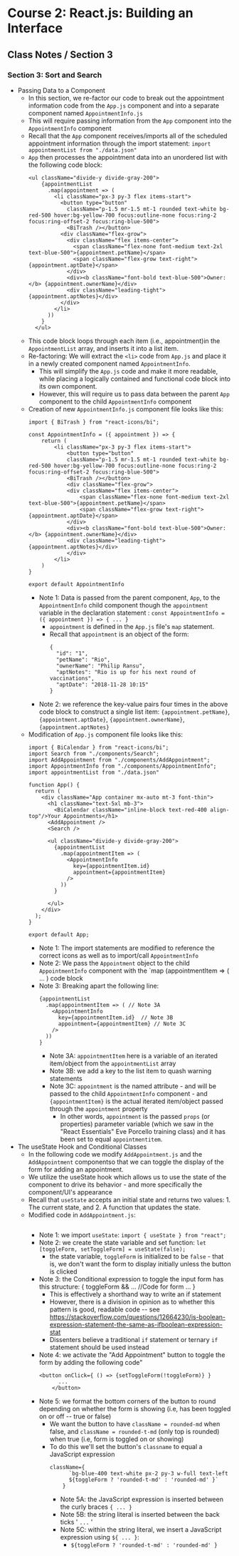 # Course 2: React.js: Building an Interface
## Class Notes / Section 3

### Section 3: Sort and Search
- Passing Data to a Component
  - In this section, we re-factor our code to break out the appointment information code  from the `App.js` component and into a separate component named `AppointmentInfo.js`
  - This will require passing information from the `App` component into the `AppointmentInfo` component
  - Recall that the `App` component receives/imports all of the scheduled appointment information through the import statement: `import appointmentList from "./data.json"`
  - `App` then processes the appointment data into an unordered list with the following code block:
    ```
    <ul className="divide-y divide-gray-200">
        {appointmentList
          .map(appointment => (
            <li className="px-3 py-3 flex items-start">
              <button type="button"
                className="p-1.5 mr-1.5 mt-1 rounded text-white bg-red-500 hover:bg-yellow-700 focus:outline-none focus:ring-2 focus:ring-offset-2 focus:ring-blue-500">
                <BiTrash /></button>
              <div className="flex-grow">
                <div className="flex items-center">
                  <span className="flex-none font-medium text-2xl text-blue-500">{appointment.petName}</span>
                  <span className="flex-grow text-right">{appointment.aptDate}</span>
                </div>
                <div><b className="font-bold text-blue-500">Owner:</b> {appointment.ownerName}</div>
                <div className="leading-tight">{appointment.aptNotes}</div>
              </div>
            </li>
          ))
        }
      </ul>
      ```
  - This code block loops through each item (i.e., appointment)in the `AppointmentList` array, and inserts it into a list item.
  - Re-factoring: We will extract the `<li>` code from `App.js` and place it in a newly created component named `AppointmentInfo`.
    - This will simplify the `App.js` code and make it more readable, while placing a logically contained and functional code block into its own component.
    - However, this will require us to pass data between the parent `App` component to the child `AppointmentInfo` component
  - Creation of new `AppointmentInfo.js` component file looks like this:
    ```
    import { BiTrash } from "react-icons/bi";

    const AppointmentInfo = ({ appointment }) => {
        return (
            <li className="px-3 py-3 flex items-start">
                <button type="button"
                className="p-1.5 mr-1.5 mt-1 rounded text-white bg-red-500 hover:bg-yellow-700 focus:outline-none focus:ring-2 focus:ring-offset-2 focus:ring-blue-500">
                <BiTrash /></button>
                <div className="flex-grow">
                <div className="flex items-center">
                    <span className="flex-none font-medium text-2xl text-blue-500">{appointment.petName}</span>
                    <span className="flex-grow text-right">{appointment.aptDate}</span>
                </div>
                <div><b className="font-bold text-blue-500">Owner:</b> {appointment.ownerName}</div>
                <div className="leading-tight">{appointment.aptNotes}</div>
                </div>
            </li>
        )
    }

    export default AppointmentInfo
    ```
    - Note 1: Data is passed from the parent component, `App`, to the `AppointmentInfo` child component though the `appointment` variable in the declaration statement : `const AppointmentInfo = ({ appointment }) => { ... }`
      - `appointment` is defined in the `App.js` file's `map` statement.
      - Recall that `appointment` is an object of the form:
        ```
        {
          "id": "1",
          "petName": "Rio",
          "ownerName": "Philip Ransu",
          "aptNotes": "Rio is up for his next round of vaccinations",
          "aptDate": "2018-11-28 10:15"
        }
        ```
    - Note 2: we reference the key-value pairs four times in the above code block to construct a single list item: `{appointment.petName}`, `{appointment.aptDate}`, `{appointment.ownerName}`, `{appointment.aptNotes}`
  - Modification of `App.js` component file looks like this:
    ```
    import { BiCalendar } from "react-icons/bi";
    import Search from "./components/Search";
    import AddAppointment from "./components/AddAppointment";
    import AppointmentInfo from "./components/AppointmentInfo";
    import appointmentList from "./data.json"

    function App() {
      return (
        <div className="App container mx-auto mt-3 font-thin">
          <h1 className="text-5xl mb-3">
            <BiCalendar className="inline-block text-red-400 align-top"/>Your Appointments</h1>
          <AddAppointment />
          <Search />

          <ul className="divide-y divide-gray-200">
            {appointmentList
              .map(appointmentItem => (
                <AppointmentInfo 
                  key={appointmentItem.id}
                  appointment={appointmentItem}
                />
              ))
            }

          </ul>
        </div>
      );
    }

    export default App;
    ```
    - Note 1: The import statements are modified to reference the correct icons as well as to import/call `AppointmentInfo`
    - Note 2: We pass the `Appointment` object to the child `AppointmentInfo` component with the `map (appointmentItem => ( ... ) code block
    - Note 3: Breaking apart the following line:
      ```
      {appointmentList
        .map(appointmentItem => ( // Note 3A
          <AppointmentInfo 
            key={appointmentItem.id}  // Note 3B
            appointment={appointmentItem} // Note 3C
          />
        ))
      }
      ```
      - Note 3A: `appointmentItem` here is a variable of an iterated item/object from the `appointmentList` array
      - Note 3B: we add a key to the list item to quash warning statements
      - Note 3C: `appointment` is the named attribute - and will be passed to the child `AppointmentInfo` component - and `{appointmentItem}` is the actual iterated item/object passed through the `appointment` property
        - In other words, `appointment` is the passed `props` (or properties) parameter variable (which we saw in the "React Essentials" Eve Porcello training class) and it has been set to equal `appointmentitem`.
- The useState Hook and Conditional Classes
  - In the following code we modify `AddAppointment.js` and the `AddAppointment` componentso that we can toggle the display of the form for adding an appointment.
  - We utilize the useState hook which allows us to use the state of the component to drive its behavior - and more specifically the component/UI's appearance
  - Recall that `useState` accepts an initial state and returns two values: 1. The current state, and 2. A function that updates the state.
  - Modified code in `AddAppointment.js`:
    ```
    
    ```
    - Note 1: we import `useState`: `import { useState } from "react";`
    - Note 2: we create the state variable and set function: `let [toggleForm, setToggleForm] = useState(false);`
      - the state variable, `toggleForm` is initialized to be `false` - that is, we don't want the form to display initially unless the button is clicked
    - Note 3: the Conditional expression to toggle the input form has this structure: { toggleForm && ... //Code for form ... }
      - This is effectively a shorthand way to write an if statement
      - However, there is a division in opinion as to whether this pattern is good, readable code -- see <https://stackoverflow.com/questions/12664230/is-boolean-expression-statement-the-same-as-ifboolean-expression-stat>
      - Dissenters believe a traditional `if` statement or ternary `if` statement should be used instead
    - Note 4: we activate the "Add Appointment" button to toggle the form by adding the following code"
      ```
      <button onClick={ () => {setToggleForm(!toggleForm)} }
            ...
          </button>
      ```
    - Note 5: we format the bottom corners of the button to round depending on whether the form is showing (i.e, has been toggled on or off --  true or false)
      - We want the button to have `className = rounded-md` when false, and `className = rounded-t-md` (only top is rounded) when true (i.e, form is toggled on or showing)
      - To do this we'll set the button's `classname` to equal a JavaScript expression
        ```
        className={
              `bg-blue-400 text-white px-2 py-3 w-full text-left
              ${toggleForm ? 'rounded-t-md' : 'rounded-md' }`
            }
        ```
        - Note 5A: the JavaScript expression is inserted between the curly braces `{ ... }`
        - Note 5B: the string literal is inserted between the back ticks ' `...` '
        - Note 5C: within the string literal, we insert a JavaScript expression using `${ ... }`:
          - `${toggleForm ? 'rounded-t-md' : 'rounded-md' }`
